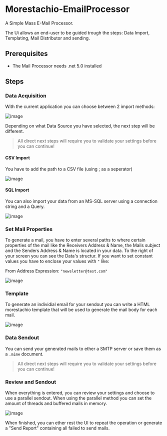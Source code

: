 # Morestachio-EmailProcessor
A Simple Mass E-Mail Processor.

The Ui allows an end-user to be guided trough the steps: Data Import, Templating, Mail Distributor and sending.

## Prerequisites

- The Mail Processor needs .net 5.0 installed

## Steps

### Data Acquisition 

With the current application you can choose between 2 import methods:

![image](https://user-images.githubusercontent.com/6794763/109884519-68722780-7c7d-11eb-93fe-d64b997250e2.png)

Depending on what Data Source you have selected, the next step will be different.   

> All direct next steps will require you to validate your settings before you can continue!

#### CSV Import

You have to add the path to a CSV file (using ; as a seperator)

![image](https://user-images.githubusercontent.com/6794763/109884697-acfdc300-7c7d-11eb-9f8f-8020674b9c2c.png)

#### SQL Import
You can also import your data from an MS-SQL server using a connection string and a Query.

![image](https://user-images.githubusercontent.com/6794763/109884824-e6cec980-7c7d-11eb-85b0-238236f1cc0e.png)

### Set Mail Properties
To generate a mail, you have to enter several paths to where certain properties of the mail like the Receivers Address & Name, the Mails subject and the Senders Address & Name is located in your data. To the right of your screen you can see the Data's structur. If you want to set constant values you have to enclose your values with `"` like:    

From Address Expression: `"newsletter@test.com"`   

![image](https://user-images.githubusercontent.com/6794763/109885242-796f6880-7c7e-11eb-92a1-f0ee31f9d0bc.png)


### Template
To generate an individial email for your sendout you can write a HTML morestachio template that will be used to generate the mail body for each mail.

![image](https://user-images.githubusercontent.com/6794763/109885549-f7cc0a80-7c7e-11eb-9fc1-1146e2aa2a4a.png)

### Data Sendout
You can send your generated mails to ether a SMTP server or save them as a `.mime` document.   

> All direct next steps will require you to validate your settings before you can continue!   
 
### Review and Sendout
When everything is entered, you can review your settings and choose to use a parallel sendout. When using the parallel method you can set the amount of threads and buffered mails in memory.

![image](https://user-images.githubusercontent.com/6794763/109885748-5db89200-7c7f-11eb-95bc-b8132ff9c875.png)

When finished, you can ether rest the UI to repeat the operation or generate a "Send Report" containing all failed to send mails.


